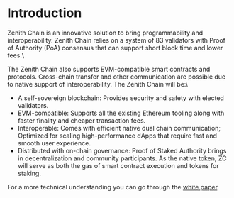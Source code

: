 # Introduction



Zenith Chain is an innovative solution to bring programmability and interoperability. Zenith Chain relies on a system of 83 validators with Proof of Authority (PoA) consensus that can support short block time and lower fees.\


The Zenith Chain also supports EVM-compatible smart contracts and protocols. Cross-chain transfer and other communication are possible due to native support of interoperability. The Zenith Chain will be:\


* A self-sovereign blockchain: Provides security and safety with elected validators.
* EVM-compatible: Supports all the existing Ethereum tooling along with faster finality and cheaper transaction fees.
* Interoperable: Comes with efficient native dual chain communication; Optimized for scaling high-performance dApps that require fast and smooth user experience.
* Distributed with on-chain governance: Proof of Staked Authority brings in decentralization and community participants. As the native token, ZC will serve as both the gas of smart contract execution and tokens for staking.

For a more technical understanding you can go through the [white paper](whitepaper/).
